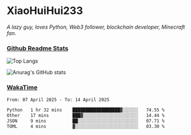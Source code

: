 # XiaoHuiHui233

*A lazy guy, loves Python, Web3 follower, blockchain developer, Minecraft fan.*

### [Github Readme Stats](https://github.com/anuraghazra/github-readme-stats)

![Top Langs](https://github-readme-stats.vercel.app/api/top-langs/?username=XiaoHuiHui233&layout=compact&theme=github_dark)

![Anurag's GitHub stats](https://github-readme-stats.vercel.app/api?username=XiaoHuiHui233&show_icons=true&theme=github_dark)

### [WakaTime](https://wakatime.com)

<!--START_SECTION:waka-->

```txt
From: 07 April 2025 - To: 14 April 2025

Python   1 hr 32 mins    ██████████████████▓░░░░░░   74.55 %
Other    17 mins         ███▓░░░░░░░░░░░░░░░░░░░░░   14.44 %
JSON     9 mins          ██░░░░░░░░░░░░░░░░░░░░░░░   07.71 %
TOML     4 mins          ▓░░░░░░░░░░░░░░░░░░░░░░░░   03.30 %
```

<!--END_SECTION:waka-->
